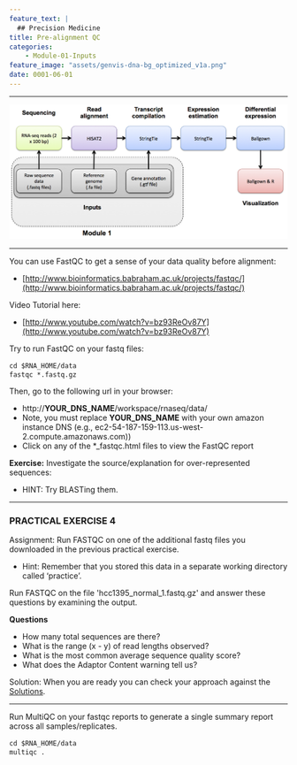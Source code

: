 ```yaml
---
feature_text: |
  ## Precision Medicine
title: Pre-alignment QC
categories:
    - Module-01-Inputs
feature_image: "assets/genvis-dna-bg_optimized_v1a.png"
date: 0001-06-01
---
```


***

![RNA-seq_Flowchart](/assets/module_1/RNA-seq_Flowchart.png)

***

You can use FastQC to get a sense of your data quality before alignment:

* [http://www.bioinformatics.babraham.ac.uk/projects/fastqc/](http://www.bioinformatics.babraham.ac.uk/projects/fastqc/)

Video Tutorial here:

* [http://www.youtube.com/watch?v=bz93ReOv87Y](http://www.youtube.com/watch?v=bz93ReOv87Y)

Try to run FastQC on your fastq files:

    cd $RNA_HOME/data
    fastqc *.fastq.gz

Then, go to the following url in your browser:

* http://**YOUR_DNS_NAME**/workspace/rnaseq/data/
* Note, you must replace **YOUR_DNS_NAME** with your own amazon instance DNS (e.g., ec2-54-187-159-113.us-west-2.compute.amazonaws.com))
* Click on any of the *_fastqc.html files to view the FastQC report

**Exercise:**
Investigate the source/explanation for over-represented sequences:

* HINT: Try BLASTing them.

***

### PRACTICAL EXERCISE 4
Assignment: Run FASTQC on one of the additional fastq files you downloaded in the previous practical exercise.

* Hint: Remember that you stored this data in a separate working directory called ‘practice’.

Run FASTQC on the file 'hcc1395_normal_1.fastq.gz' and answer these questions by examining the output.

**Questions**

* How many total sequences are there?
* What is the range (x - y) of read lengths observed?
* What is the most common average sequence quality score?
* What does the Adaptor Content warning tell us?

Solution: When you are ready you can check your approach against the [Solutions](http://rnabio.org/appendix/0007/04/01/Practical_Excercise_Solutions/#Practical%20Excercise%204).

***

Run MultiQC on your fastqc reports to generate a single summary report across all samples/replicates.

    cd $RNA_HOME/data
    multiqc .
